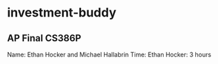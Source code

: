 # investment-buddy
## AP Final CS386P
Name: Ethan Hocker and Michael Hallabrin
Time: Ethan Hocker: 3 hours
